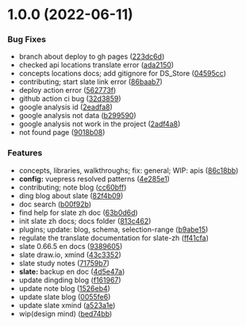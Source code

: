 # 1.0.0 (2022-06-11)


### Bug Fixes

* branch about deploy to gh pages ([223dc6d](https://github.com/Rain120/athena/commit/223dc6d7c7a1c1734261a9359fe5257fe35db119))
* checked api locations translate error ([ada2150](https://github.com/Rain120/athena/commit/ada2150452e4c28ed54206d82e49287f5d7d3a41))
* concepts locations docs; add gitignore for DS_Store ([04595cc](https://github.com/Rain120/athena/commit/04595cc7f78e3aa20d9f94a4d359d9f402522f09))
* contributing; start slate link error ([86baab7](https://github.com/Rain120/athena/commit/86baab7f7d45b14904b8dbf3af602c89e2c9026e))
* deploy action error ([562773f](https://github.com/Rain120/athena/commit/562773fb364df91672c29333021cecde9caf21fb))
* github action ci bug ([32d3859](https://github.com/Rain120/athena/commit/32d3859a45c46e49e7d84498dc1caa8776a8c03d))
* google analysis id ([2eadfa8](https://github.com/Rain120/athena/commit/2eadfa895584bd39d70ab5d53c900fa65bbc66bc))
* google analysis not data ([b299590](https://github.com/Rain120/athena/commit/b29959019a89483cd8a19221f5146ebca841a6aa))
* google analysis not work in the project ([2adf4a8](https://github.com/Rain120/athena/commit/2adf4a8f73e369f711b2e74eaced2af2ebd4a1d3))
* not found page ([9018b08](https://github.com/Rain120/athena/commit/9018b08dc49b21970a98be652a2b4275e9fce824))


### Features

* concepts, libraries, walkthroughs; fix: general; WIP: apis ([86c18bb](https://github.com/Rain120/athena/commit/86c18bbd760df30d81284d928b5ba4e81f5aa0d4))
* **config:** vuepress resolved patterns ([4e285e1](https://github.com/Rain120/athena/commit/4e285e178c69dca48e8dd223c22f1257a58f5597))
* contributing; note blog ([cc60bff](https://github.com/Rain120/athena/commit/cc60bff28e0a4ba16cfc82e745cd1f53becafc9d))
* ding blog about slate ([82f4b09](https://github.com/Rain120/athena/commit/82f4b09ec0ba25213ea239f725803c3eade4bb87))
* doc search ([b00f92b](https://github.com/Rain120/athena/commit/b00f92b3df0f8698e0bbaa3a3496c77858d814a2))
* find help for slate zh doc ([63b0d6d](https://github.com/Rain120/athena/commit/63b0d6dd2fb19a69036952a09c69a9afec53f05f))
* init slate zh docs; docs folder ([813c462](https://github.com/Rain120/athena/commit/813c462b381c3c7f1c7e36cbebdbcb57b257df8d))
* plugins; update: blog, schema, selection-range ([b9abe15](https://github.com/Rain120/athena/commit/b9abe159120c622b02fa24d9573a25ef93f6b8fa))
* regulate the translate documentation for slate-zh ([ff41cfa](https://github.com/Rain120/athena/commit/ff41cfa2fb9296d46da4774d33eec283189ffeb6))
* slate 0.66.5 en docs ([9389605](https://github.com/Rain120/athena/commit/9389605085ab8e1f94a9506ce36e669a657042d0))
* slate draw.io, xmind ([43c3352](https://github.com/Rain120/athena/commit/43c3352ed091b8d40ee606a379ae6649aefadb06))
* slate study notes ([71759b7](https://github.com/Rain120/athena/commit/71759b7d6c46f9dac35bde600b2beb83c750bbb5))
* **slate:** backup en doc ([4d5e47a](https://github.com/Rain120/athena/commit/4d5e47acc8472065a0f00560a997294e7565ef19))
* update dingding blog ([f161967](https://github.com/Rain120/athena/commit/f161967cd4135a2e2d51049f7f14de0ad95b2e5c))
* update note blog ([1526eb4](https://github.com/Rain120/athena/commit/1526eb44399111a684aa638e88b8d8e7f08ab6db))
* update slate blog ([0055fe6](https://github.com/Rain120/athena/commit/0055fe6734c8551dbf214920d48401fd41a5ec04))
* update slate xmind ([a523a1e](https://github.com/Rain120/athena/commit/a523a1e2126845ecd7ac88b6239d7337a6109d35))
* wip(design mind) ([bed74bb](https://github.com/Rain120/athena/commit/bed74bbba3c8287da5f6632ed1377040258e6878))



